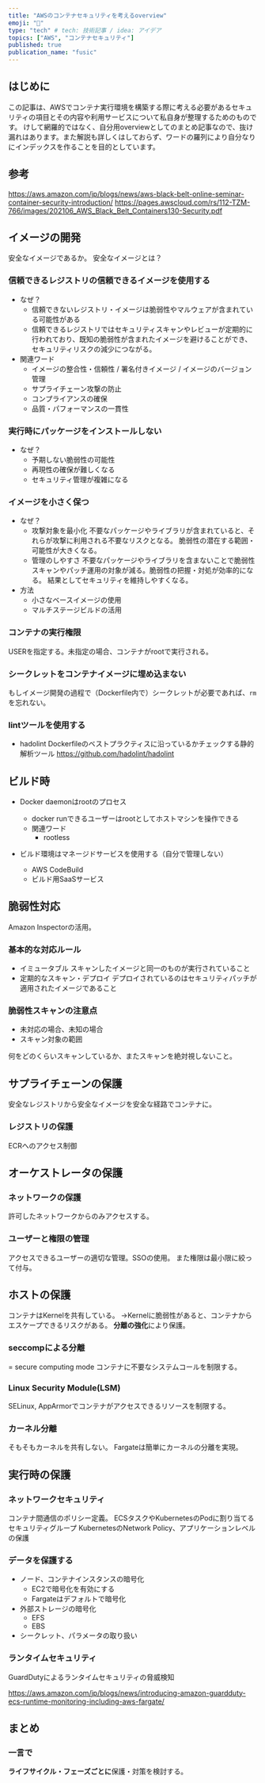 ```yaml
---
title: "AWSのコンテナセキュリティを考えるoverview"
emoji: "🎁"
type: "tech" # tech: 技術記事 / idea: アイデア
topics: ["AWS", "コンテナセキュリティ"]
published: true
publication_name: "fusic"
---
```

## はじめに
この記事は、AWSでコンテナ実行環境を構築する際に考える必要があるセキュリティの項目とその内容や利用サービスについて私自身が整理するためのものです。
けして網羅的ではなく、自分用overviewとしてのまとめ記事なので、抜け漏れはあります。また解説も詳しくはしておらず、ワードの羅列により自分なりにインデックスを作ることを目的としています。

## 参考
https://aws.amazon.com/jp/blogs/news/aws-black-belt-online-seminar-container-security-introduction/
https://pages.awscloud.com/rs/112-TZM-766/images/202106_AWS_Black_Belt_Containers130-Security.pdf

## イメージの開発
安全なイメージであるか。
安全なイメージとは？
### 信頼できるレジストリの信頼できるイメージを使用する
- なぜ？
  - 信頼できないレジストリ・イメージは脆弱性やマルウェアが含まれている可能性がある
  - 信頼できるレジストリではセキュリティスキャンやレビューが定期的に行われており、既知の脆弱性が含まれたイメージを避けることができ、セキュリティリスクの減少につながる。
- 関連ワード
  - イメージの整合性・信頼性 / 署名付きイメージ / イメージのバージョン管理
  - サプライチェーン攻撃の防止
  - コンプライアンスの確保
  - 品質・パフォーマンスの一貫性

### 実行時にパッケージをインストールしない
- なぜ？
  - 予期しない脆弱性の可能性
  - 再現性の確保が難しくなる
  - セキュリティ管理が複雑になる

### イメージを小さく保つ
- なぜ？
  - 攻撃対象を最小化
    不要なパッケージやライブラリが含まれていると、それらが攻撃に利用される不要なリスクとなる。
    脆弱性の潜在する範囲・可能性が大きくなる。
  - 管理のしやすさ
    不要なパッケージやライブラリを含まないことで脆弱性スキャンやパッチ運用の対象が減る。脆弱性の把握・対処が効率的になる。
    結果としてセキュリティを維持しやすくなる。
- 方法
  - 小さなベースイメージの使用
  - マルチステージビルドの活用

### コンテナの実行権限
USERを指定する。未指定の場合、コンテナがrootで実行される。

### シークレットをコンテナイメージに埋め込まない
もしイメージ開発の過程で（Dockerfile内で）シークレットが必要であれば、`rm`を忘れない。

### lintツールを使用する
- hadolint
  Dockerfileのベストプラクティスに沿っているかチェックする静的解析ツール
https://github.com/hadolint/hadolint

## ビルド時
- Docker daemonはrootのプロセス
  - docker runできるユーザーはrootとしてホストマシンを操作できる
  - 関連ワード
    - rootless

- ビルド環境はマネージドサービスを使用する（自分で管理しない）
  - AWS CodeBuild
  - ビルド用SaaSサービス

## 脆弱性対応
Amazon Inspectorの活用。

### 基本的な対応ルール
- イミュータブル
  スキャンしたイメージと同一のものが実行されていること
- 定期的なスキャン・デプロイ
  デプロイされているのはセキュリティパッチが適用されたイメージであること

### 脆弱性スキャンの注意点
- 未対応の場合、未知の場合
- スキャン対象の範囲

何をどのくらいスキャンしているか、またスキャンを絶対視しないこと。

## サプライチェーンの保護
安全なレジストリから安全なイメージを安全な経路でコンテナに。

### レジストリの保護
ECRへのアクセス制御

## オーケストレータの保護
### ネットワークの保護
許可したネットワークからのみアクセスする。

### ユーザーと権限の管理
アクセスできるユーザーの適切な管理。SSOの使用。
また権限は最小限に絞って付与。

## ホストの保護
コンテナはKernelを共有している。
→Kernelに脆弱性があると、コンテナからエスケープできるリスクがある。
**分離の強化**により保護。

### seccompによる分離
= secure computing mode
コンテナに不要なシステムコールを制限する。

### Linux Security Module(LSM)
SELinux, AppArmorでコンテナがアクセスできるリソースを制限する。

### カーネル分離
そもそもカーネルを共有しない。
Fargateは簡単にカーネルの分離を実現。

## 実行時の保護
### ネットワークセキュリティ
コンテナ間通信のポリシー定義。
ECSタスクやKubernetesのPodに割り当てるセキュリティグループ
KubernetesのNetwork Policy、アプリケーションレベルの保護

### データを保護する
- ノード、コンテナインスタンスの暗号化
  - EC2で暗号化を有効にする
  - Fargateはデフォルトで暗号化
- 外部ストレージの暗号化
  - EFS
  - EBS
- シークレット、パラメータの取り扱い

### ランタイムセキュリティ
GuardDutyによるランタイムセキュリティの脅威検知

https://aws.amazon.com/jp/blogs/news/introducing-amazon-guardduty-ecs-runtime-monitoring-including-aws-fargate/

## まとめ
### 一言で
**ライフサイクル・フェーズごとに**保護・対策を検討する。